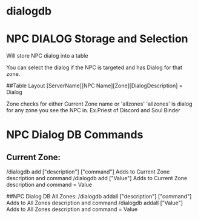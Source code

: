 # dialogdb
# NPC DIALOG Storage and Selection

Will store NPC dialog into a table

You can select the dialog if the NPC is targeted and has Dialog for that zone.

##Table Layout
[ServerName][NPC Name][Zone][DialogDescription] = Dialog

Zone checks for either Current Zone name or 'allzones'
'allzones' is dialog for any zone you see the NPC in. Ex.Priest of Discord and Soul Binder 

# NPC Dialog DB Commands
## Current Zone:
/dialogdb add ["description"] ["command"] Adds to Current Zone description and command
/dialogdb add ["Value"] Adds to Current Zone description and command = Value 

##NPC Dialog DB All Zones:
/dialogdb addall ["description"] ["command"] Adds to All Zones description and command
/dialogdb addall ["Value"] Adds to All Zones description and command = Value